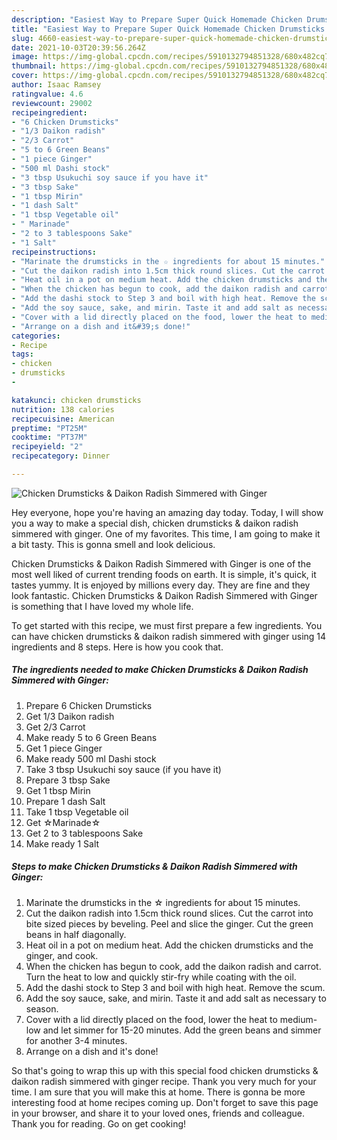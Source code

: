 ```yaml
---
description: "Easiest Way to Prepare Super Quick Homemade Chicken Drumsticks &amp;amp; Daikon Radish Simmered with Ginger"
title: "Easiest Way to Prepare Super Quick Homemade Chicken Drumsticks &amp;amp; Daikon Radish Simmered with Ginger"
slug: 4660-easiest-way-to-prepare-super-quick-homemade-chicken-drumsticks-and-amp-daikon-radish-simmered-with-ginger
date: 2021-10-03T20:39:56.264Z
image: https://img-global.cpcdn.com/recipes/5910132794851328/680x482cq70/chicken-drumsticks-daikon-radish-simmered-with-ginger-recipe-main-photo.jpg
thumbnail: https://img-global.cpcdn.com/recipes/5910132794851328/680x482cq70/chicken-drumsticks-daikon-radish-simmered-with-ginger-recipe-main-photo.jpg
cover: https://img-global.cpcdn.com/recipes/5910132794851328/680x482cq70/chicken-drumsticks-daikon-radish-simmered-with-ginger-recipe-main-photo.jpg
author: Isaac Ramsey
ratingvalue: 4.6
reviewcount: 29002
recipeingredient:
- "6 Chicken Drumsticks"
- "1/3 Daikon radish"
- "2/3 Carrot"
- "5 to 6 Green Beans"
- "1 piece Ginger"
- "500 ml Dashi stock"
- "3 tbsp Usukuchi soy sauce if you have it"
- "3 tbsp Sake"
- "1 tbsp Mirin"
- "1 dash Salt"
- "1 tbsp Vegetable oil"
- " Marinade"
- "2 to 3 tablespoons Sake"
- "1 Salt"
recipeinstructions:
- "Marinate the drumsticks in the ☆ ingredients for about 15 minutes."
- "Cut the daikon radish into 1.5cm thick round slices. Cut the carrot into bite sized pieces by beveling. Peel and slice the ginger. Cut the green beans in half diagonally."
- "Heat oil in a pot on medium heat. Add the chicken drumsticks and the ginger, and cook."
- "When the chicken has begun to cook, add the daikon radish and carrot. Turn the heat to low and quickly stir-fry while coating with the oil."
- "Add the dashi stock to Step 3 and boil with high heat. Remove the scum."
- "Add the soy sauce, sake, and mirin. Taste it and add salt as necessary to season."
- "Cover with a lid directly placed on the food, lower the heat to medium-low and let simmer for 15-20 minutes. Add the green beans and simmer for another 3-4 minutes."
- "Arrange on a dish and it&#39;s done!"
categories:
- Recipe
tags:
- chicken
- drumsticks
- 

katakunci: chicken drumsticks  
nutrition: 138 calories
recipecuisine: American
preptime: "PT25M"
cooktime: "PT37M"
recipeyield: "2"
recipecategory: Dinner

---
```



![Chicken Drumsticks &amp; Daikon Radish Simmered with Ginger](https://img-global.cpcdn.com/recipes/5910132794851328/680x482cq70/chicken-drumsticks-daikon-radish-simmered-with-ginger-recipe-main-photo.jpg)

Hey everyone, hope you're having an amazing day today. Today, I will show you a way to make a special dish, chicken drumsticks &amp; daikon radish simmered with ginger. One of my favorites. This time, I am going to make it a bit tasty. This is gonna smell and look delicious.

Chicken Drumsticks &amp; Daikon Radish Simmered with Ginger is one of the most well liked of current trending foods on earth. It is simple, it's quick, it tastes yummy. It is enjoyed by millions every day. They are fine and they look fantastic. Chicken Drumsticks &amp; Daikon Radish Simmered with Ginger is something that I have loved my whole life.




To get started with this recipe, we must first prepare a few ingredients. You can have chicken drumsticks &amp; daikon radish simmered with ginger using 14 ingredients and 8 steps. Here is how you cook that.

<!--inarticleads1-->

##### The ingredients needed to make Chicken Drumsticks &amp; Daikon Radish Simmered with Ginger:

1. Prepare 6 Chicken Drumsticks
1. Get 1/3 Daikon radish
1. Get 2/3 Carrot
1. Make ready 5 to 6 Green Beans
1. Get 1 piece Ginger
1. Make ready 500 ml Dashi stock
1. Take 3 tbsp Usukuchi soy sauce (if you have it)
1. Prepare 3 tbsp Sake
1. Get 1 tbsp Mirin
1. Prepare 1 dash Salt
1. Take 1 tbsp Vegetable oil
1. Get  ☆Marinade☆
1. Get 2 to 3 tablespoons Sake
1. Make ready 1 Salt




<!--inarticleads2-->

##### Steps to make Chicken Drumsticks &amp; Daikon Radish Simmered with Ginger:

1. Marinate the drumsticks in the ☆ ingredients for about 15 minutes.
1. Cut the daikon radish into 1.5cm thick round slices. Cut the carrot into bite sized pieces by beveling. Peel and slice the ginger. Cut the green beans in half diagonally.
1. Heat oil in a pot on medium heat. Add the chicken drumsticks and the ginger, and cook.
1. When the chicken has begun to cook, add the daikon radish and carrot. Turn the heat to low and quickly stir-fry while coating with the oil.
1. Add the dashi stock to Step 3 and boil with high heat. Remove the scum.
1. Add the soy sauce, sake, and mirin. Taste it and add salt as necessary to season.
1. Cover with a lid directly placed on the food, lower the heat to medium-low and let simmer for 15-20 minutes. Add the green beans and simmer for another 3-4 minutes.
1. Arrange on a dish and it&#39;s done!




So that's going to wrap this up with this special food chicken drumsticks &amp; daikon radish simmered with ginger recipe. Thank you very much for your time. I am sure that you will make this at home. There is gonna be more interesting food at home recipes coming up. Don't forget to save this page in your browser, and share it to your loved ones, friends and colleague. Thank you for reading. Go on get cooking!
